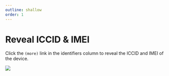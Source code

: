 ```yaml
---
outline: shallow
order: 1
---
```

# Reveal ICCID & IMEI

Click the `(more)` link in the identifiers column to reveal the ICCID and IMEI of the device.

![](https://i.imgur.com/xoTN8ga.png)
